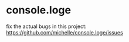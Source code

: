 # console.loge

fix the actual bugs in this project: https://github.com/michelle/console.loge/issues

